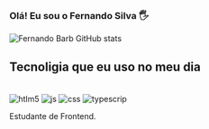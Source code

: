### Olá! Eu sou o Fernando Silva 🖐️

![Fernando Barb GitHub stats](https://github-readme-stats.vercel.app/api?username=FernandoBarbo&show_icons=true&theme=dracula)

## Tecnoligia que eu uso no meu dia 

<div style="display: inline_block"><br/>
  <img align="center" alt="htlm5"; src="https://img.shields.io/badge/HTML5-E34F26?style=for-the-badge&logo=html5&logoColor=white"/>

  <img align="center" alt="js" src="	https://img.shields.io/badge/JavaScript-323330?style=for-the-badge&logo=javascript&logoColor=F7DF1E"/>

   <img align="center" alt="css" src="https://img.shields.io/badge/CSS3-1572B6?style=for-the-badge&logo=css3&logoColor=white"/>

  <img align="center" alt="typescrip" src="https://img.shields.io/badge/TypeScript-007ACC?style=for-the-badge&logo=typescript&logoColor=white"/>
</div>



Estudante de Frontend.
